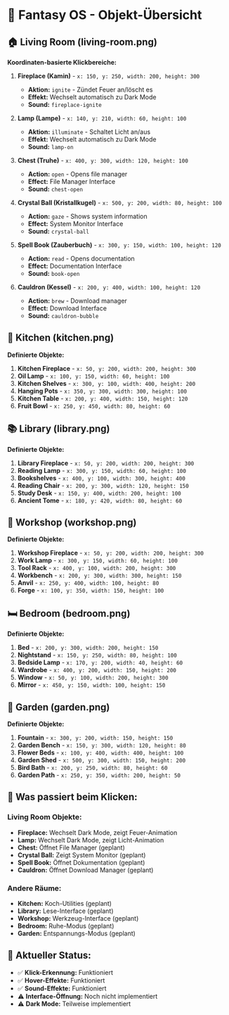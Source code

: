 # 🏰 Fantasy OS - Objekt-Übersicht

## 🏠 Living Room (living-room.png)
**Koordinaten-basierte Klickbereiche:**

1. **Fireplace (Kamin)** - `x: 150, y: 250, width: 200, height: 300`
   - **Aktion:** `ignite` - Zündet Feuer an/löscht es
   - **Effekt:** Wechselt automatisch zu Dark Mode
   - **Sound:** `fireplace-ignite`

2. **Lamp (Lampe)** - `x: 140, y: 210, width: 60, height: 100`
   - **Aktion:** `illuminate` - Schaltet Licht an/aus
   - **Effekt:** Wechselt automatisch zu Dark Mode
   - **Sound:** `lamp-on`

3. **Chest (Truhe)** - `x: 400, y: 300, width: 120, height: 100`
   - **Action:** `open` - Opens file manager
   - **Effect:** File Manager Interface
   - **Sound:** `chest-open`

4. **Crystal Ball (Kristallkugel)** - `x: 500, y: 200, width: 80, height: 100`
   - **Action:** `gaze` - Shows system information
   - **Effect:** System Monitor Interface
   - **Sound:** `crystal-ball`

5. **Spell Book (Zauberbuch)** - `x: 300, y: 150, width: 100, height: 120`
   - **Action:** `read` - Opens documentation
   - **Effect:** Documentation Interface
   - **Sound:** `book-open`

6. **Cauldron (Kessel)** - `x: 200, y: 400, width: 100, height: 120`
   - **Action:** `brew` - Download manager
   - **Effect:** Download Interface
   - **Sound:** `cauldron-bubble`

## 🍳 Kitchen (kitchen.png)
**Definierte Objekte:**

1. **Kitchen Fireplace** - `x: 50, y: 200, width: 200, height: 300`
2. **Oil Lamp** - `x: 100, y: 150, width: 60, height: 100`
3. **Kitchen Shelves** - `x: 300, y: 100, width: 400, height: 200`
4. **Hanging Pots** - `x: 350, y: 300, width: 300, height: 100`
5. **Kitchen Table** - `x: 200, y: 400, width: 150, height: 120`
6. **Fruit Bowl** - `x: 250, y: 450, width: 80, height: 60`

## 📚 Library (library.png)
**Definierte Objekte:**

1. **Library Fireplace** - `x: 50, y: 200, width: 200, height: 300`
2. **Reading Lamp** - `x: 300, y: 150, width: 60, height: 100`
3. **Bookshelves** - `x: 400, y: 100, width: 300, height: 400`
4. **Reading Chair** - `x: 200, y: 300, width: 120, height: 150`
5. **Study Desk** - `x: 150, y: 400, width: 200, height: 100`
6. **Ancient Tome** - `x: 180, y: 420, width: 80, height: 60`

## 🔨 Workshop (workshop.png)
**Definierte Objekte:**

1. **Workshop Fireplace** - `x: 50, y: 200, width: 200, height: 300`
2. **Work Lamp** - `x: 300, y: 150, width: 60, height: 100`
3. **Tool Rack** - `x: 400, y: 100, width: 200, height: 300`
4. **Workbench** - `x: 200, y: 300, width: 300, height: 150`
5. **Anvil** - `x: 250, y: 400, width: 100, height: 80`
6. **Forge** - `x: 100, y: 350, width: 150, height: 100`

## 🛏️ Bedroom (bedroom.png)
**Definierte Objekte:**

1. **Bed** - `x: 200, y: 300, width: 200, height: 150`
2. **Nightstand** - `x: 150, y: 250, width: 80, height: 100`
3. **Bedside Lamp** - `x: 170, y: 200, width: 40, height: 60`
4. **Wardrobe** - `x: 400, y: 200, width: 150, height: 200`
5. **Window** - `x: 50, y: 100, width: 200, height: 300`
6. **Mirror** - `x: 450, y: 150, width: 100, height: 150`

## 🌿 Garden (garden.png)
**Definierte Objekte:**

1. **Fountain** - `x: 300, y: 200, width: 150, height: 150`
2. **Garden Bench** - `x: 150, y: 300, width: 120, height: 80`
3. **Flower Beds** - `x: 100, y: 400, width: 400, height: 100`
4. **Garden Shed** - `x: 500, y: 300, width: 150, height: 200`
5. **Bird Bath** - `x: 200, y: 250, width: 80, height: 60`
6. **Garden Path** - `x: 250, y: 350, width: 200, height: 50`

## 🎯 Was passiert beim Klicken:

### **Living Room Objekte:**
- **Fireplace:** Wechselt Dark Mode, zeigt Feuer-Animation
- **Lamp:** Wechselt Dark Mode, zeigt Licht-Animation  
- **Chest:** Öffnet File Manager (geplant)
- **Crystal Ball:** Zeigt System Monitor (geplant)
- **Spell Book:** Öffnet Dokumentation (geplant)
- **Cauldron:** Öffnet Download Manager (geplant)

### **Andere Räume:**
- **Kitchen:** Koch-Utilities (geplant)
- **Library:** Lese-Interface (geplant)
- **Workshop:** Werkzeug-Interface (geplant)
- **Bedroom:** Ruhe-Modus (geplant)
- **Garden:** Entspannungs-Modus (geplant)

## 🔧 Aktueller Status:
- ✅ **Klick-Erkennung:** Funktioniert
- ✅ **Hover-Effekte:** Funktioniert
- ✅ **Sound-Effekte:** Funktioniert
- ⚠️ **Interface-Öffnung:** Noch nicht implementiert
- ⚠️ **Dark Mode:** Teilweise implementiert
